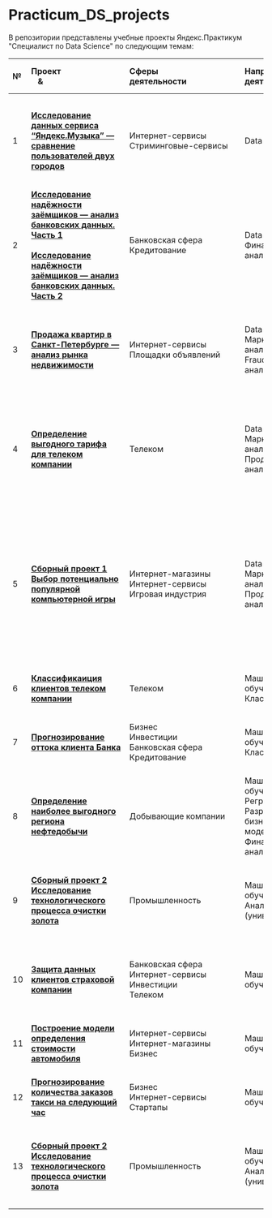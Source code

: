 # Practicum_DS_projects

В репозитории представлены учебные проекты Яндекс.Практикум "Специалист по Data Science" по следующим темам:

|№| **Проект** &nbsp;&nbsp;&nbsp;&&nbsp;&nbsp;&nbsp;&nbsp;&nbsp;&nbsp;&nbsp;&nbsp;&nbsp;&nbsp;&nbsp;&nbsp;&nbsp;&nbsp;&nbsp;&nbsp;&nbsp;&nbsp;&nbsp;&nbsp;&nbsp;&nbsp;&nbsp;&nbsp;&nbsp;&nbsp;&nbsp;&nbsp;&nbsp;&nbsp;&nbsp;&nbsp;&nbsp;&nbsp;&nbsp;&nbsp;| **Сферы<br>деятельности**&nbsp;&nbsp;&nbsp;&nbsp;&nbsp;&nbsp;&nbsp;&nbsp;&nbsp;&nbsp;&nbsp;&nbsp;&nbsp;&nbsp;&nbsp;&nbsp;&nbsp;&nbsp;&nbsp;&nbsp;&nbsp;&nbsp;&nbsp;| **Направления<br>деятельности**| **Навыки и <br>инструменты** |**Задачи проекта** &nbsp;&nbsp;&nbsp;&nbsp;&nbsp;&nbsp;&nbsp;&nbsp;&nbsp;&nbsp;&nbsp;&nbsp;&nbsp;&nbsp;&nbsp;&nbsp;&nbsp;&nbsp;&nbsp;&nbsp;&nbsp;&nbsp;&nbsp;&nbsp;&nbsp;&nbsp;&nbsp;&nbsp;&nbsp;&nbsp;&nbsp;&nbsp;&nbsp;&nbsp;&nbsp;&nbsp;&nbsp;&nbsp;&nbsp;&nbsp;&nbsp;&nbsp;&nbsp;&nbsp;&nbsp;&nbsp;&nbsp;&nbsp;&nbsp;&nbsp;&nbsp;&nbsp;&nbsp;&nbsp;&nbsp;&nbsp;&nbsp;&nbsp;&nbsp;&nbsp;&nbsp;&nbsp;&nbsp;&nbsp;&nbsp;&nbsp;&nbsp;&nbsp;&nbsp;&nbsp;&nbsp;&nbsp;| **Описание проекта** &nbsp;&nbsp;&nbsp;&nbsp;&nbsp;&nbsp;&nbsp;&nbsp;&nbsp;&nbsp;&nbsp;&nbsp;&nbsp;&nbsp;&nbsp;&nbsp;&nbsp;&nbsp;&nbsp;&nbsp;&nbsp;&nbsp;&nbsp;&nbsp;&nbsp;&nbsp;&nbsp;&nbsp;&nbsp;&nbsp;&nbsp;&nbsp;&nbsp;&nbsp;&nbsp;&nbsp;&nbsp;&nbsp;&nbsp;&nbsp;&nbsp;&nbsp;&nbsp;&nbsp;&nbsp;&nbsp;&nbsp;&nbsp;&nbsp;&nbsp;&nbsp;&nbsp;&nbsp;&nbsp;&nbsp;&nbsp;&nbsp;&nbsp;&nbsp;&nbsp;&nbsp;&nbsp;&nbsp;&nbsp;&nbsp;&nbsp;&nbsp;&nbsp;&nbsp;&nbsp;&nbsp;&nbsp;&nbsp;&nbsp;&nbsp;&nbsp;&nbsp;&nbsp;&nbsp;&nbsp;&nbsp;&nbsp;&nbsp;&nbsp;&nbsp;&nbsp;&nbsp;&nbsp;&nbsp;&nbsp;&nbsp;&nbsp;&nbsp;&nbsp;&nbsp;&nbsp;&nbsp;&nbsp;&nbsp;&nbsp;&nbsp;&nbsp;&nbsp;&nbsp;&nbsp;&nbsp;&nbsp;&nbsp;&nbsp;&nbsp;&nbsp;&nbsp;&nbsp;&nbsp;| **Ключевые слова<br>проекта** &nbsp;&nbsp;&nbsp;&nbsp;&nbsp;&nbsp;&nbsp;&nbsp;&nbsp;&nbsp;&nbsp;&nbsp;&nbsp;&nbsp;&nbsp;&nbsp;&nbsp;&nbsp;&nbsp;&nbsp;&nbsp;&nbsp;&nbsp;&nbsp;&nbsp;&nbsp;&nbsp;&nbsp;&nbsp;&nbsp;&nbsp;&nbsp;&nbsp;&nbsp;&nbsp;&nbsp;&nbsp;&nbsp;&nbsp;&nbsp;&nbsp;&nbsp;&nbsp;&nbsp;&nbsp;&nbsp;&nbsp;&nbsp;&nbsp;&nbsp;&nbsp;&nbsp;&nbsp;&nbsp;&nbsp;&nbsp;&nbsp;&nbsp;&nbsp;&nbsp;&nbsp;&nbsp;&nbsp;|
|:--|:-----------|:-------------------------|:-------------------------------|:-----------------------------|:------------------|:---------------------|:---------------------|
| 1 | [**Исследование данных сервиса “Яндекс.Музыка” — сравнение пользователей двух городов**](https://github.com/aksik32/Practicum_DS_projects/blob/main/01.%20big_cities_music/big_cities_music.ipynb) | Интернет-сервисы<br> Стриминговые-сервисы | Data Analyst | python<br> pandas | На реальных данных Яндекс.Музыки c помощью библиотеки Pandas и её возможностей проверить данные и сравнить поведение и предпочтения пользователей двух столиц — Москвы и Санкт-Петербурга | Сравнение Москвы и Петербурга окружено мифами:- Москва — мегаполис, подчинённый жёсткому ритму рабочей недели;- Петербург — город своеобразной культуры, непохожий на Москву.Некоторые мифы отражают действительность. Другие — пустые стереотипы. Бизнес должен отличать первые от вторых, чтобы принимать рациональные решения. На реальных данных Яндекс.Музыки вы проверите данные и сравните поведение пользователей двух столиц | обработка данных, дубликаты, пропуски, логическая индексация, группировка, сортировка |
| 2 | [**Исследование надёжности заёмщиков — анализ банковских данных. Часть 1**](https://github.com/aksik32/Practicum_DS_projects/blob/main/02.%20reliability_of_borrowers/reliability_of_borrowers_part_1.ipynb)<br><br>[**Исследование надёжности заёмщиков — анализ банковских данных. Часть 2**](https://github.com/aksik32/Practicum_DS_projects/blob/main/02.%20reliability_of_borrowers/reliability_of_borrowers_part_2.ipynb)| Банковская сфера<br> Кредитование | Data Analyst<br>Финансовый аналитик | python<br> pandas | На основе статистики о платёжеспособности клиентов исследовать влияет ли семейное положение и количество детей клиента на факт возврата кредита в срок | На основе данных кредитного отдела банка исследовал влияние семейного положения и количества детей на факт погашения кредита в срок. Была получена информация о данных. Определены и обработаны пропуски. Заменены типы данных на соответствующие хранящимся данным. Удалены дубликаты. Категоризованы данные. Один датафрейм декомпозирован на три | обработка данных, дубликаты, пропуски, категоризация, декомпозиция |
| 3 | [**Продажа квартир в Санкт-Петербурге — анализ рынка недвижимости**](https://github.com/aksik32/Practicum_DS_projects/blob/main/03.%20sale_of_apartments/sale_of_apartments.ipynb) | Интернет-сервисы<br> Площадки объявлений | Data Analyst<br>Маркетинг-аналитик<br>Fraud-аналитик | python<br> pandas<br> Matplotlib<br> исследовательский анализ данных<br> визуализация данных<br> предобработка данных | Используя данные сервиса Яндекс.Недвижимость, определить рыночную стоимость объектов недвижимости и типичные параметры квартир | На основе данных сервиса Яндекс.Недвижимость определена рыночная стоимость объектов недвижимости разного типа, типичные параметры квартир, в зависимости от удаленности от центра. Проведена предобработка данных. Добавлены новые данные. Построены гистограммы, боксплоты, диаграммы рассеивания. | обработка данных, histogram, boxplot, scattermatrix, категоризация, scatterplot,  фрод-мониторинг |
| 4 | [**Определение выгодного тарифа для телеком компании**](https://github.com/aksik32/Practicum_DS_projects/blob/main/04.%20best_tariff/best_tariff.ipynb) | Телеком | Data Analyst<br>Маркетинг-аналитик<br>Продуктовый аналитик | python<br> pandas<br> Matplotlib<br> NumPy<br> SciPy<br> описательная статистика<br> проверка статистических гипотез | На основе данных клиентов оператора сотовой связи проанализировать поведение клиентов и поиск оптимального тарифа | Проведен предварительный анализ использования тарифов на выборке клиентов,проанализировано поведение клиентов при использовании услуг оператора и рекомендованы оптимальные наборы услуг для пользователей. Проведена предобработка данных, их анализ. Проверены гипотезы о различии выручки абонентов разных тарифов и различии выручки абонентов из Москвы и других регионов. | обработка данных, histogram, boxplot, статистический тест, критерий Стьюдента |
| 5 | [**Сборный проект 1<br> Выбор потенциально популярной компьютерной игры**](https://github.com/aksik32/Practicum_DS_projects/blob/main/05.%20popular_PC_game/popular_PC_game.ipynb) | Интернет-магазины<br> Интернет-сервисы<br> Игровая индустрия  | Data Analyst<br>Маркетинг-аналитик<br>Продуктовый аналитик | python<br> pandas<br> Matplotlib<br> NumPy<br> SciPy<br> описательная статистика<br> проверка статистических гипотез<br> исследовательский анализ данных<br> визуализация данных<br> предобработка данных | Выявить определяющие успешность игры закономерности для выбора потенциально популярного продукта и планирования рекламной кампании. | Из открытых источников доступны исторические данные о продажах игр, оценки пользователей и экспертов, жанры и платформы (например, Xbox или PlayStation). Вам нужно выявить определяющие успешность игры закономерности. Это позволит сделать ставку на потенциально популярный продукт и спланировать рекламные кампании.  | обработка данных, histogram, boxplot, статистический тест, критерий Стьюдента, дубликаты, пропуски, категоризация | 
| 6 | [**Классификаиция клиентов телеком компании**](https://github.com/aksik32/Practicum_DS_projects/blob/main/06.%20classify_of_clients/classify_of_clients.ipynb) | Телеком  | Машинное обучение<br> Классификация | python<br> pandas<br> Matplotlib<br> Scikit-learn<br> | На основе данных предложить клиенту тариф. | Оператор мобильной связи выяснил: многие клиенты пользуются архивными тарифами. Они хотят построить систему, способную проанализировать поведение клиентов и предложить пользователям один из новых тариф. | классификация, подбор гиперпараметров, выбор модели МО | 
| 7 | [**Прогнозирование оттока клиента Банка**](https://github.com/aksik32/Practicum_DS_projects/blob/main/07.%20customer_outflow/customer_outflow.ipynb) | Бизнес<br> Инвестиции<br> Банковская сфера<br> Кредитование  | Машинное обучение<br> Классификация | python<br> pandas<br> Matplotlib<br> Scikit-learn<br> | На основе данных из банка определить клиент, который может уйти | Из банка стали уходить клиенты. Каждый месяц. Немного, но заметно. Банковские маркетологи посчитали: сохранять текущих клиентов дешевле, чем привлекать новых. Нужно спрогнозировать, уйдёт клиент из банка в ближайшее время или нет. Предоставлены исторические данные о поведении клиентов и расторжении договоров с банком. | классификация, подбор гиперпараметров, выбор модели МО | 
| 8 | [**Определение наиболее выгодного региона нефтедобычи**](https://github.com/aksik32/Practicum_DS_projects/blob/main/08.%20choice_of_location/choice_of_location.ipynb) | Добывающие компании  | Машинное обучение<br> Регррессия<br> Разработка бизнес-модели<br> Финансовый аналитик | python<br> бутстреп<br> Scikit-learn<br> | На основе данных геологи разведки выбрать район добычи нефти | Вам предоставлены пробы нефти в трёх регионах. Характеристики для каждой скважины в регионе уже известны. Постройте модель для определения региона, где добыча принесёт наибольшую прибыль. | регрессия, разработка бизнес-модели, бутстреп | 
| 9 | [**Сборный проект 2<br> Исследование технологического процесса очистки золота**](https://github.com/aksik32/Practicum_DS_projects/blob/main/09.%20gold_purification/gold_purification.ipynb) | Промышленность  | Машинное обучение<br> Аналитик (универсал) | Python<br> Pandas<br> Matplotlib<br> NumPy<br> Scikit-learn<br> исследовательский анализ данных | Спрогнозировать концентрацию золота при проведении процесса очистки золота | Строитстся модель машинного обучения для промышленной компании, разрабатывающая решения для эффективной работы промышленных предприятий. Модель должна предсказать коэффициент восстановления золота из золотосодержащей руды на основе данных с параметрами добычи и очистки. Модель поможет оптимизировать производство, чтобы не запускать предприятие с убыточными характеристиками. | анализ данных, регрессия, кастомные метрики | 
| 10 | [**Защита данных клиентов страховой компании**](https://github.com/aksik32/Practicum_DS_projects/blob/main/10.%20protect_data_of_clients/protect_data_of_clients.ipynb) | Банковская сфера<br> Интернет-сервисы<br> Инвестиции<br> Телеком  | Машинное обучение | Python<br> NumPy<br> Scikit-learn | Разработка модели анонимизации персональных данных | Необходимо защитить данные клиентов страховой компании «Хоть потоп». Разработайте такой метод преобразования данных, чтобы по ним было сложно восстановить персональную информацию. Обоснуйте корректность его работы. Нужно защитить данные, чтобы при преобразовании качество моделей машинного обучения не ухудшилось. Подбирать наилучшую модель не требуется. | линейная алгебра, регрессия |
| 11 | [**Построение модели определения стоимости автомобиля**](https://github.com/aksik32/Practicum_DS_projects/blob/main/11.%20determine_cost_car/determine_cost_car.ipynb) | Интернет-сервисы<br> Интернет-магазины<br> Бизнес  | Машинное обучение | Python<br> Pandas<br> lightgbm | Разработка системы рекомендации стоимости автомобиля на основе его описания | Сервис по продаже автомобилей с пробегом  разрабатывает приложение для привлечения новых клиентов. В нём можно быстро узнать рыночную стоимость своего автомобиля. На основе исторические данные необходимо построить модель для определения стоимости автомобиля. | градиентный бустинг, регрессия |
| 12 | [**Прогнозирование количества заказов такси на следующий час**](https://github.com/aksik32/Practicum_DS_projects/blob/main/12.%20predict_orders_taxi/predict_orders_taxi.ipynb) | Бизнес<br> Интернет-сервисы<br> Стартапы  | Машинное обучение | Python<br> Pandas<br> Scikit-learn<br> statsmodels | Разработка системы предсказания объема заказа. | Компания такси собрала исторические данные о заказах такси в аэропортах. Чтобы привлекать больше водителей в период пиковой нагрузки, нужно спрогнозировать количество заказов такси на следующий час. Строится модель для такого предсказания. | временные ряды, регрессия, предсказания |
| 13 | [**Сборный проект 2<br> Исследование технологического процесса очистки золота**](https://github.com/aksik32/Practicum_DS_projects/blob/main/09.%20gold_purification/gold_purification.ipynb) | Промышленность  | Машинное обучение<br> Аналитик (универсал) | Python<br> Pandas<br> Matplotlib<br> NumPy<br> Scikit-learn<br> исследовательский анализ данных | Спрогнозировать концентрацию золота при проведении процесса очистки золота | Строитстся модель машинного обучения для промышленной компании, разрабатывающая решения для эффективной работы промышленных предприятий. Модель должна предсказать коэффициент восстановления золота из золотосодержащей руды на основе данных с параметрами добычи и очистки. Модель поможет оптимизировать производство, чтобы не запускать предприятие с убыточными характеристиками. | анализ данных, регрессия, кастомные метрики |
